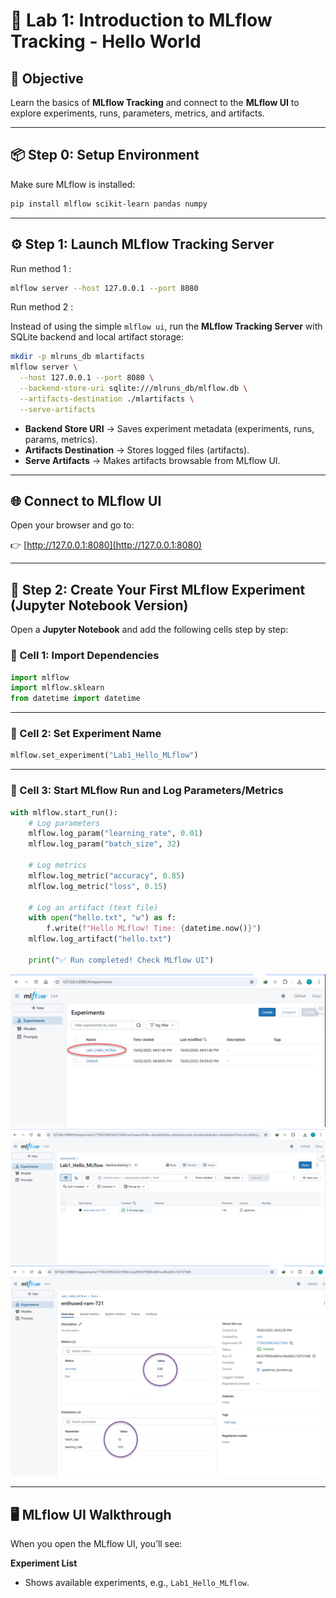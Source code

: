
# 🚀 Lab 1: Introduction to MLflow Tracking - Hello World

## 🎯 Objective
Learn the basics of **MLflow Tracking** and connect to the **MLflow UI** to explore experiments, runs, parameters, metrics, and artifacts.

---

## 📦 Step 0: Setup Environment

Make sure MLflow is installed:

```bash
pip install mlflow scikit-learn pandas numpy
````

---

## ⚙️ Step 1: Launch MLflow Tracking Server

Run method 1 :

```bash
mlflow server --host 127.0.0.1 --port 8080
```

Run method 2 :


Instead of using the simple `mlflow ui`, run the **MLflow Tracking Server** with SQLite backend and local artifact storage:

```bash
mkdir -p mlruns_db mlartifacts
mlflow server \
  --host 127.0.0.1 --port 8080 \
  --backend-store-uri sqlite:///mlruns_db/mlflow.db \
  --artifacts-destination ./mlartifacts \
  --serve-artifacts
```

* **Backend Store URI** → Saves experiment metadata (experiments, runs, params, metrics).
* **Artifacts Destination** → Stores logged files (artifacts).
* **Serve Artifacts** → Makes artifacts browsable from MLflow UI.

---

## 🌐 Connect to MLflow UI

Open your browser and go to:

👉 [http://127.0.0.1:8080](http://127.0.0.1:8080)

---


## 📝 Step 2: Create Your First MLflow Experiment (Jupyter Notebook Version)

Open a **Jupyter Notebook** and add the following cells step by step:

### 🔹 Cell 1: Import Dependencies

```python
import mlflow
import mlflow.sklearn
from datetime import datetime
```

---

### 🔹 Cell 2: Set Experiment Name

```python
mlflow.set_experiment("Lab1_Hello_MLflow")
```

---

### 🔹 Cell 3: Start MLflow Run and Log Parameters/Metrics

```python
with mlflow.start_run():
    # Log parameters
    mlflow.log_param("learning_rate", 0.01)
    mlflow.log_param("batch_size", 32)
    
    # Log metrics
    mlflow.log_metric("accuracy", 0.85)
    mlflow.log_metric("loss", 0.15)
    
    # Log an artifact (text file)
    with open("hello.txt", "w") as f:
        f.write(f"Hello MLflow! Time: {datetime.now()}")
    mlflow.log_artifact("hello.txt")
    
    print("✅ Run completed! Check MLflow UI")
```

![Alt text](./img/1.png)
![Alt text](./img/2.png)
![Alt text](./img/3.png)


---



## 🖥️ MLflow UI Walkthrough

When you open the MLflow UI, you’ll see:

**Experiment List**

   * Shows available experiments, e.g., `Lab1_Hello_MLflow`.





